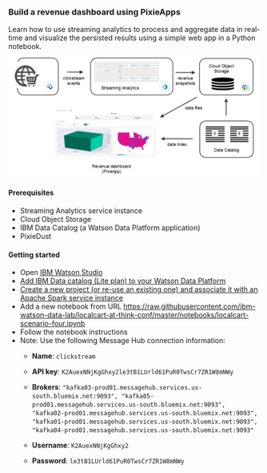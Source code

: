 ### Build a revenue dashboard using PixieApps

Learn how to use streaming analytics to process and aggregate data in real-time and visualize the persisted results using a simple web app in a Python notebook.
![scenario_4](https://raw.githubusercontent.com/ibm-watson-data-lab/localcart-at-think-conf/master/images/scenario_4.png)

#### Prerequisites
 * Streaming Analytics service instance
 * Cloud Object Storage
 * IBM Data Catalog (a Watson Data Platform application)
 * PixieDust
 
#### Getting started

 * Open [IBM Watson Studio](http://datascience.ibm.com/analytics)
 * [Add IBM Data catalog (Lite plan) to your Watson Data Platform](https://dataplatform.ibm.com/data/discovery?target=offerings&context=analytics)
 * [Create a new project (or re-use an existing one) and associate it with an Apache Spark service instance](https://dataplatform.ibm.com/projects?context=analytics)
 * Add a new notebook from URL https://raw.githubusercontent.com/ibm-watson-data-lab/localcart-at-think-conf/master/notebooks/localcart-scenario-four.ipynb
 * Follow the notebook instructions
 * Note: Use the following Message Hub connection information:
    * **Name**: `clickstream` 
    * **API key**: `K2AuexNNjKgGhxy2le3tB1LUrld61PuR0TwsCr7ZR1W8mNWy`
    * **Brokers**: `"kafka03-prod01.messagehub.services.us-south.bluemix.net:9093",
    "kafka05-prod01.messagehub.services.us-south.bluemix.net:9093",
    "kafka02-prod01.messagehub.services.us-south.bluemix.net:9093",
    "kafka01-prod01.messagehub.services.us-south.bluemix.net:9093",
    "kafka04-prod01.messagehub.services.us-south.bluemix.net:9093"`

    * **Username**: `K2AuexNNjKgGhxy2`
    * **Password**: `le3tB1LUrld61PuR0TwsCr7ZR1W8mNWy`
